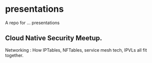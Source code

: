 # presentations
 A repo for ... presentations

## Cloud Native Security Meetup.

Networking : How IPTables, NFTables, service mesh tech, IPVLs all fit together.

